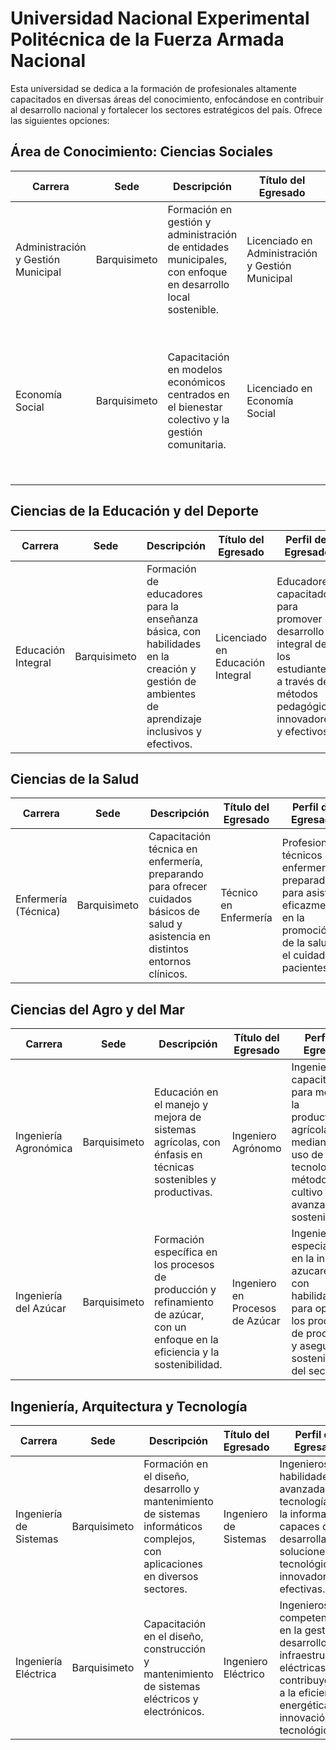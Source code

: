 # Universidad Nacional Experimental Politécnica de la Fuerza Armada Nacional

Esta universidad se dedica a la formación de profesionales altamente capacitados en diversas áreas del conocimiento, enfocándose en contribuir al desarrollo nacional y fortalecer los sectores estratégicos del país. Ofrece las siguientes opciones:


## Área de Conocimiento: Ciencias Sociales

| Carrera | Sede | Descripción | Título del Egresado | Perfil del Egresado |
|---|---|---|---|---|
| Administración y Gestión Municipal | Barquisimeto | Formación en gestión y administración de entidades municipales, con enfoque en desarrollo local sostenible. | Licenciado en Administración y Gestión Municipal | Profesionales capacitados para liderar y gestionar eficazmente los recursos y proyectos municipales. |
| Economía Social | Barquisimeto | Capacitación en modelos económicos centrados en el bienestar colectivo y la gestión comunitaria. | Licenciado en Economía Social | Profesionales con habilidades para desarrollar y aplicar estrategias económicas que fomenten la equidad y la inclusión social. |

## Ciencias de la Educación y del Deporte

| Carrera | Sede | Descripción | Título del Egresado | Perfil del Egresado |
|---|---|---|---|---|
| Educación Integral | Barquisimeto | Formación de educadores para la enseñanza básica, con habilidades en la creación y gestión de ambientes de aprendizaje inclusivos y efectivos. | Licenciado en Educación Integral | Educadores capacitados para promover el desarrollo integral de los estudiantes a través de métodos pedagógicos innovadores y efectivos. |

## Ciencias de la Salud
| Carrera | Sede | Descripción | Título del Egresado | Perfil del Egresado |
|---|---|---|---|---|
| Enfermería (Técnica) | Barquisimeto | Capacitación técnica en enfermería, preparando para ofrecer cuidados básicos de salud y asistencia en distintos entornos clínicos. | Técnico en Enfermería | Profesionales técnicos en enfermería preparados para asistir eficazmente en la promoción de la salud y el cuidado de pacientes. |

## Ciencias del Agro y del Mar
| Carrera | Sede | Descripción | Título del Egresado | Perfil del Egresado |
|---|---|---|---|---|
| Ingeniería Agronómica | Barquisimeto | Educación en el manejo y mejora de sistemas agrícolas, con énfasis en técnicas sostenibles y productivas. | Ingeniero Agrónomo | Ingenieros capacitados para mejorar la productividad agrícola mediante el uso de tecnologías y métodos de cultivo avanzados y sostenibles. |
| Ingeniería del Azúcar | Barquisimeto | Formación específica en los procesos de producción y refinamiento de azúcar, con un enfoque en la eficiencia y la sostenibilidad. | Ingeniero en Procesos de Azúcar | Ingenieros especializados en la industria azucarera, con habilidades para optimizar los procesos de producción y asegurar la sostenibilidad del sector. |

## Ingeniería, Arquitectura y Tecnología
| Carrera | Sede | Descripción | Título del Egresado | Perfil del Egresado |
|---|---|---|---|---|
| Ingeniería de Sistemas | Barquisimeto | Formación en el diseño, desarrollo y mantenimiento de sistemas informáticos complejos, con aplicaciones en diversos sectores. | Ingeniero de Sistemas | Ingenieros con habilidades avanzadas en tecnologías de la información, capaces de desarrollar soluciones tecnológicas innovadoras y efectivas. |
| Ingeniería Eléctrica | Barquisimeto | Capacitación en el diseño, construcción y mantenimiento de sistemas eléctricos y electrónicos. | Ingeniero Eléctrico | Ingenieros con competencias en la gestión y desarrollo de infraestructuras eléctricas, contribuyendo a la eficiencia energética y la innovación tecnológica. |
